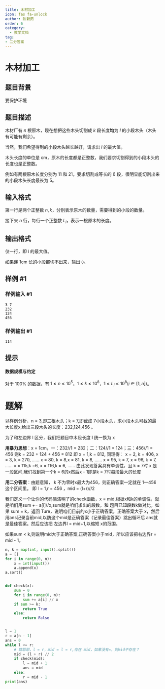 ```yaml
---
title: 木材加工
icon: fas fa-unlock
author: 陈新茹
order: 6
category:
  - 教学文档
tag:
- 二分答案
---
```


# 木材加工

## 题目背景

要保护环境

## 题目描述

木材厂有 $n$ 根原木，现在想把这些木头切割成 $k$ 段长度**均**为 $l$ 的小段木头（木头有可能有剩余）。

当然，我们希望得到的小段木头越长越好，请求出 $l$ 的最大值。

木头长度的单位是 $\text{cm}$，原木的长度都是正整数，我们要求切割得到的小段木头的长度也是正整数。

例如有两根原木长度分别为 $11$ 和 $21$，要求切割成等长的 $6$ 段，很明显能切割出来的小段木头长度最长为 $5$。

## 输入格式

第一行是两个正整数 $n,k$，分别表示原木的数量，需要得到的小段的数量。

接下来 $n$ 行，每行一个正整数 $L_i$，表示一根原木的长度。

## 输出格式

仅一行，即 $l$ 的最大值。

如果连 $\text{1cm}$ 长的小段都切不出来，输出 `0`。

## 样例 #1

### 样例输入 #1

```
3 7
232
124
456
```

### 样例输出 #1

```
114
```

## 提示
#### 数据规模与约定

对于 $100\%$ 的数据，有 $1\le n\le 10^5$，$1\le k\le 10^8$，$1\le L_i\le 10^8(i\in[1,n])$。

# 题解
  
以样例分析，n = 3,即三根木头；k = 7,即截成 7小段木头，求小段木头可截的最大长度x,给出三段木头的长度：232,124,456 。

为了和左边界 l 区分，我们把题目中木段长度 l 统一换为 x

**用暴力思想**：x = 1cm，一：232//1 = 232；二：124//1 = 124；三：456//1 = 456 
则k = 232 + 124 + 456 = 812
即 x  = 1,k = 812,   同理得：
 x = 2, k = 406, x = 3, k = 270, ...... x  = 80, k = 8,x    = 81, k = 8, ...... x  = 95, k = 7, 
 x = 96, k = 7, ......  x  = 115,k =6, x    =  116,k = 6,
 ......
 由此发现答案具有单调性，且 k = 7时 x  是一段区间,我们找到第一个k = 6的x然后x - 1即是k = 7时每段最大的长度

**用二分答案**：由题意知， k 不为零时x最大为456，则正确答案一定就在 1—456 这个区间里。
即 l = 1,r = 456 ，mid = (l+r)//2

我们定义一个让你的代码简洁明了的check函数，x = mid,根据x和k的单调性，就是咱们用sum += a[i]//x,sum就是咱们求出的段数，和 题目已知段数k做对比，如果 sum = k，返回 Ture，说明咱们目前的x小于正确答案，正确答案大于 x，然后用ans记录当前mid,以防这个mid是正确答案（记录最佳答案）跳出循环后 ans就是最佳答案。然后应该把 左边界l = mid+1,以缩短 x的范围。

如果sum < k,则说明mid大于正确答案,正确答案小于mid，所以应该把右边界r = mid - 1。



```python
n, k = map(int, input().split())
a = []
for i in range(0, n):
    x = int(input())
    a.append(x)
a.sort()


def check(x):
    sum = 0
    for i in range(0, n):
        sum += a[i] // x
    if sum >= k:
        return True
    else:
        return False


l = 1
r = a[n - 1]
ans = 0
while l <= r:
    # 欧耶耶，l = r，mid = l = r,存在 mid，如果没有=，则mid不存在？
    mid = (l + r) // 2
    if check(mid):
        l = mid + 1
        ans = mid
    else:
        r = mid - 1
print(ans)

```